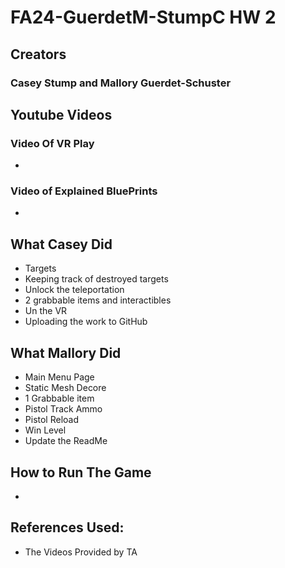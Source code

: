 # FA24-GuerdetM-StumpC HW 2

## Creators
### Casey Stump and Mallory Guerdet-Schuster

## Youtube Videos
### Video Of VR Play
*

### Video of Explained BluePrints
*

## What Casey Did
* Targets
* Keeping track of destroyed targets
* Unlock the teleportation
* 2 grabbable items and interactibles
* Un the VR
* Uploading the work to GitHub

## What Mallory Did
* Main Menu Page
* Static Mesh Decore
* 1 Grabbable item
* Pistol Track Ammo
* Pistol Reload
* Win Level
* Update the ReadMe

  
## How to Run The Game
* 

## References Used:
* The Videos Provided by TA
